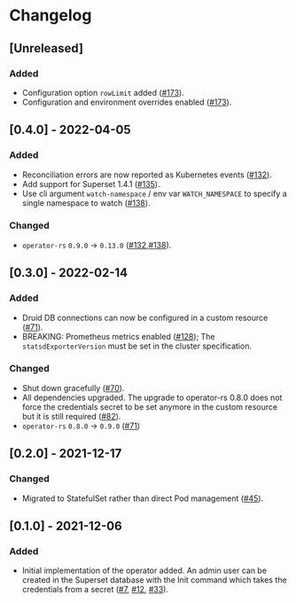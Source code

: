 # Changelog

## [Unreleased]

### Added

- Configuration option `rowLimit` added ([#173]).
- Configuration and environment overrides enabled ([#173]).

[#173]: https://github.com/stackabletech/superset-operator/pull/173

## [0.4.0] - 2022-04-05

### Added

- Reconciliation errors are now reported as Kubernetes events ([#132]).
- Add support for Superset 1.4.1 ([#135]).
- Use cli argument `watch-namespace` / env var `WATCH_NAMESPACE` to specify
  a single namespace to watch ([#138]).

### Changed

- `operator-rs` `0.9.0` -> `0.13.0` ([#132],[#138]).

[#132]: https://github.com/stackabletech/superset-operator/pull/132
[#135]: https://github.com/stackabletech/superset-operator/pull/135
[#138]: https://github.com/stackabletech/superset-operator/pull/138

## [0.3.0] - 2022-02-14

### Added

- Druid DB connections can now be configured in a custom resource ([#71]).
- BREAKING: Prometheus metrics enabled ([#128]); The `statsdExporterVersion`
  must be set in the cluster specification.

### Changed

- Shut down gracefully ([#70]).
- All dependencies upgraded. The upgrade to operator-rs 0.8.0 does not
  force the credentials secret to be set anymore in the custom resource
  but it is still required ([#82]).
- `operator-rs` `0.8.0` → `0.9.0` ([#71])

[#70]: https://github.com/stackabletech/superset-operator/pull/70
[#71]: https://github.com/stackabletech/superset-operator/pull/71
[#82]: https://github.com/stackabletech/superset-operator/pull/82
[#128]: https://github.com/stackabletech/superset-operator/pull/128

## [0.2.0] - 2021-12-17


### Changed

- Migrated to StatefulSet rather than direct Pod management ([#45]).

[#45]: https://github.com/stackabletech/superset-operator/pull/45

## [0.1.0] - 2021-12-06

### Added
- Initial implementation of the operator added. An admin user can be created in the Superset
  database with the Init command which takes the credentials from a secret ([#7], [#12], [#33]).

[#7]: https://github.com/stackabletech/superset-operator/pull/7
[#12]: https://github.com/stackabletech/superset-operator/pull/12
[#33]: https://github.com/stackabletech/superset-operator/pull/33
